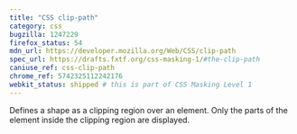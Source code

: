 ```yaml
---
title: "CSS clip-path"
category: css
bugzilla: 1247229
firefox_status: 54
mdn_url: https://developer.mozilla.org/Web/CSS/clip-path
spec_url: https://drafts.fxtf.org/css-masking-1/#the-clip-path
caniuse_ref: css-clip-path
chrome_ref: 5742325112242176
webkit_status: shipped # this is part of CSS Masking Level 1
---
```


Defines a shape as a clipping region over an element. Only the parts of the element inside the clipping region are displayed.
